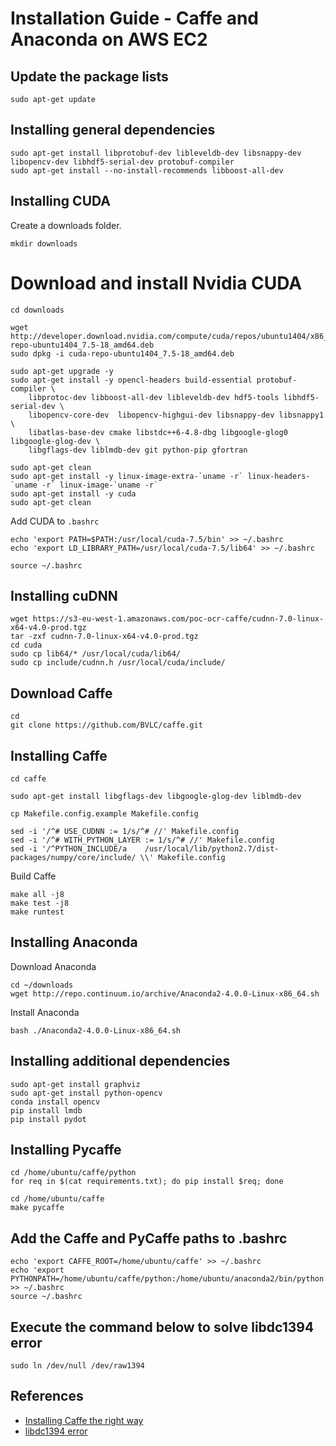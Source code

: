 # Installation Guide - Caffe and Anaconda on AWS EC2

## Update the package lists

```
sudo apt-get update
```

## Installing general dependencies

```
sudo apt-get install libprotobuf-dev libleveldb-dev libsnappy-dev libopencv-dev libhdf5-serial-dev protobuf-compiler
sudo apt-get install --no-install-recommends libboost-all-dev
```

## Installing CUDA

Create a downloads folder.

```
mkdir downloads
```

# Download and install Nvidia CUDA

```
cd downloads

wget http://developer.download.nvidia.com/compute/cuda/repos/ubuntu1404/x86_64/cuda-repo-ubuntu1404_7.5-18_amd64.deb
sudo dpkg -i cuda-repo-ubuntu1404_7.5-18_amd64.deb

sudo apt-get upgrade -y
sudo apt-get install -y opencl-headers build-essential protobuf-compiler \
    libprotoc-dev libboost-all-dev libleveldb-dev hdf5-tools libhdf5-serial-dev \
    libopencv-core-dev  libopencv-highgui-dev libsnappy-dev libsnappy1 \
    libatlas-base-dev cmake libstdc++6-4.8-dbg libgoogle-glog0 libgoogle-glog-dev \
    libgflags-dev liblmdb-dev git python-pip gfortran
    
sudo apt-get clean
sudo apt-get install -y linux-image-extra-`uname -r` linux-headers-`uname -r` linux-image-`uname -r`
sudo apt-get install -y cuda
sudo apt-get clean
```

Add CUDA to ```.bashrc```

```
echo 'export PATH=$PATH:/usr/local/cuda-7.5/bin' >> ~/.bashrc 
echo 'export LD_LIBRARY_PATH=/usr/local/cuda-7.5/lib64' >> ~/.bashrc 

source ~/.bashrc
```

## Installing cuDNN

```
wget https://s3-eu-west-1.amazonaws.com/poc-ocr-caffe/cudnn-7.0-linux-x64-v4.0-prod.tgz
tar -zxf cudnn-7.0-linux-x64-v4.0-prod.tgz
cd cuda
sudo cp lib64/* /usr/local/cuda/lib64/
sudo cp include/cudnn.h /usr/local/cuda/include/
```

## Download Caffe

```
cd
git clone https://github.com/BVLC/caffe.git
```

## Installing Caffe

```
cd caffe

sudo apt-get install libgflags-dev libgoogle-glog-dev liblmdb-dev

cp Makefile.config.example Makefile.config

sed -i '/^# USE_CUDNN := 1/s/^# //' Makefile.config
sed -i '/^# WITH_PYTHON_LAYER := 1/s/^# //' Makefile.config
sed -i '/^PYTHON_INCLUDE/a    /usr/local/lib/python2.7/dist-packages/numpy/core/include/ \\' Makefile.config
```

Build Caffe 

```
make all -j8
make test -j8
make runtest
```

## Installing Anaconda

Download Anaconda

``` 
cd ~/downloads
wget http://repo.continuum.io/archive/Anaconda2-4.0.0-Linux-x86_64.sh
```
Install Anaconda

```
bash ./Anaconda2-4.0.0-Linux-x86_64.sh
```

## Installing additional dependencies

```
sudo apt-get install graphviz
sudo apt-get install python-opencv
conda install opencv
pip install lmdb
pip install pydot
```


## Installing Pycaffe

```
cd /home/ubuntu/caffe/python
for req in $(cat requirements.txt); do pip install $req; done

cd /home/ubuntu/caffe
make pycaffe
```

## Add the Caffe and PyCaffe paths to .bashrc

```
echo 'export CAFFE_ROOT=/home/ubuntu/caffe' >> ~/.bashrc
echo 'export PYTHONPATH=/home/ubuntu/caffe/python:/home/ubuntu/anaconda2/bin/python' >> ~/.bashrc
source ~/.bashrc
```

## Execute the command below to solve libdc1394 error
```
sudo ln /dev/null /dev/raw1394
```

## References
* [Installing Caffe the right way](http://installing-caffe-the-right-way.wikidot.com/start)
* [libdc1394 error](http://stackoverflow.com/questions/12689304/ctypes-error-libdc1394-error-failed-to-initialize-libdc1394)



